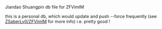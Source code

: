 Jiandao Shuangpin db file for ZFVimIM 

this is a personal db, which would update and push --force frequently (see [ZSaberLv0/ZFVimIM](https://github.com/ZSaberLv0/ZFVimIM) for more info)   i.e. pretty good  !
